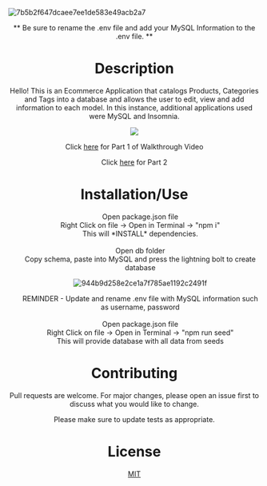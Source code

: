 ![7b5b2f647dcaee7ee1de583e49acb2a7](https://user-images.githubusercontent.com/79331471/116622586-90db7280-a90a-11eb-8f81-7c4a9df52fcb.png)


  <p align='center'>   ** Be sure to rename the .env file and add your MySQL Information to the .env file. ** </p>



<h1 align='center'>Description</h1>
   <p align='center'> Hello! This is an Ecommerce Application that catalogs Products, Categories and Tags into a database and allows the user to edit, view and add information to each model. In this instance, additional applications used were MySQL and Insomnia.</p>
<p align='center'>
<img src='https://user-images.githubusercontent.com/79331471/116622594-93d66300-a90a-11eb-9c62-e31c594c1392.png')</p>


<p align='center'>
Click <a href="https://drive.google.com/file/d/1VgJpt4geR5ZFDNge3UUCtGK84zralS8k/view">here</a> for Part 1 of Walkthrough Video
</p>
<p align='center'>
Click <a href="https://drive.google.com/file/d/1tN4c9xNp8vHtRWXMmwThGYOlu730VbSj/view">here</a> for Part 2 
</p>

<h1 align='center'>Installation/Use</h1>
<ul align='center'>
Open package.json file<br>
Right Click on file -> Open in Terminal -> "npm i"<br>
This will *INSTALL* dependencies.<br>
<br>
Open db folder<br>
Copy schema, paste into MySQL and press the lightning bolt to create database<br>

![944b9d258e2ce1a7f785ae1192c2491f](https://user-images.githubusercontent.com/79331471/116625009-8a4efa00-a90e-11eb-933b-ba945cb7c330.png)
<br>

REMINDER - Update and rename .env file with MySQL information such as username, password
<br>
<br>
Open package.json file<br>
Right Click on file -> Open in Terminal -> "npm run seed"<br>
This will provide database with all data from seeds<br>

</ul>


<h1 align='center'>Contributing</h1>
<p align='center'>
Pull requests are welcome. For major changes, please open an issue first to discuss what you would like to change.
</p>
<p align='center'>
Please make sure to update tests as appropriate.
</p>

</p>

<h1 align='center'>License</h1>
<p align='center'>
<a href="https://choosealicense.com/licenses/mit/">MIT</a>

</p>